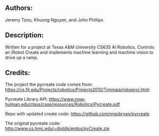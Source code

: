 Authors:
--------
Jeremy Tzou, Khuong Nguyen, and John Phillips

Description:
------------
Written for a project at Texas A&M University CS635 AI Robotics. Controls an iRobot Create and implements machine learning and machine vision to drive up a ramp.

Credits:
--------
The project the pycreate code comes from: https://cs.fit.edu/Projects/robotics/Projects2010/Timmaia/roboproj.html

Pycreate Library API: https://www.rose-hulman.edu/class/csse/resources/Robotics/Pycreate.pdf

Repo with updated create code: https://github.com/mgobryan/pycreate

The original pycreate code: http://www.cs.hmc.edu/~dodds/erdos/pyCreate.zip

